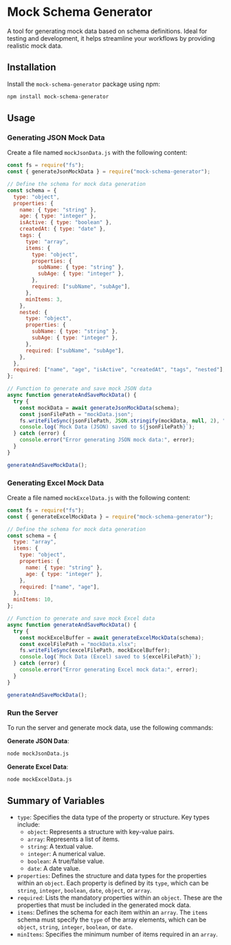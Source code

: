 # Mock Schema Generator

A tool for generating mock data based on schema definitions. Ideal for testing and development, it helps streamline your workflows by providing realistic mock data.

## Installation

Install the `mock-schema-generator` package using npm:

```sh
npm install mock-schema-generator
```

## Usage

### Generating JSON Mock Data

Create a file named `mockJsonData.js` with the following content:

```js
const fs = require("fs");
const { generateJsonMockData } = require("mock-schema-generator");

// Define the schema for mock data generation
const schema = {
  type: "object",
  properties: {
    name: { type: "string" },
    age: { type: "integer" },
    isActive: { type: "boolean" },
    createdAt: { type: "date" },
    tags: {
      type: "array",
      items: {
        type: "object",
        properties: {
          subName: { type: "string" },
          subAge: { type: "integer" },
        },
        required: ["subName", "subAge"],
      },
      minItems: 3,
    },
    nested: {
      type: "object",
      properties: {
        subName: { type: "string" },
        subAge: { type: "integer" },
      },
      required: ["subName", "subAge"],
    },
  },
  required: ["name", "age", "isActive", "createdAt", "tags", "nested"],
};

// Function to generate and save mock JSON data
async function generateAndSaveMockData() {
  try {
    const mockData = await generateJsonMockData(schema);
    const jsonFilePath = "mockData.json";
    fs.writeFileSync(jsonFilePath, JSON.stringify(mockData, null, 2), "utf-8");
    console.log(`Mock Data (JSON) saved to ${jsonFilePath}`);
  } catch (error) {
    console.error("Error generating JSON mock data:", error);
  }
}

generateAndSaveMockData();
```

### Generating Excel Mock Data

Create a file named `mockExcelData.js` with the following content:

```js
const fs = require("fs");
const { generateExcelMockData } = require("mock-schema-generator");

// Define the schema for mock data generation
const schema = {
  type: "array",
  items: {
    type: "object",
    properties: {
      name: { type: "string" },
      age: { type: "integer" },
    },
    required: ["name", "age"],
  },
  minItems: 10,
};

// Function to generate and save mock Excel data
async function generateAndSaveMockData() {
  try {
    const mockExcelBuffer = await generateExcelMockData(schema);
    const excelFilePath = "mockData.xlsx";
    fs.writeFileSync(excelFilePath, mockExcelBuffer);
    console.log(`Mock Data (Excel) saved to ${excelFilePath}`);
  } catch (error) {
    console.error("Error generating Excel mock data:", error);
  }
}

generateAndSaveMockData();
```

### Run the Server

To run the server and generate mock data, use the following commands:

**Generate JSON Data**:

```sh
node mockJsonData.js
```

**Generate Excel Data**:

```sh
node mockExcelData.js
```

## Summary of Variables

- `type`: Specifies the data type of the property or structure. Key types include:
  - `object`: Represents a structure with key-value pairs.
  - `array`: Represents a list of items.
  - `string`: A textual value.
  - `integer`: A numerical value.
  - `boolean`: A true/false value.
  - `date`: A date value.
- `properties`: Defines the structure and data types for the properties within an `object`. Each property is defined by its `type`, which can be `string`, `integer`, `boolean`, `date`, `object`, or `array`.
- `required`: Lists the mandatory properties within an `object`. These are the properties that must be included in the generated mock data.
- `items`: Defines the schema for each item within an `array`. The `items` schema must specify the `type` of the array elements, which can be `object`, `string`, `integer`, `boolean`, or `date`.
- `minItems`: Specifies the minimum number of items required in an `array`.
